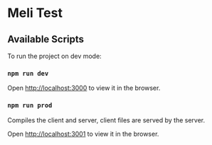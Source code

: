 # Meli Test

## Available Scripts

To run the project on dev mode:

### `npm run dev`
Open [http://localhost:3000](http://localhost:3000) to view it in the browser.

### `npm run prod`
Compiles the client and server, client files are served by the server.

Open [http://localhost:3001](http://localhost:3001) to view it in the browser.